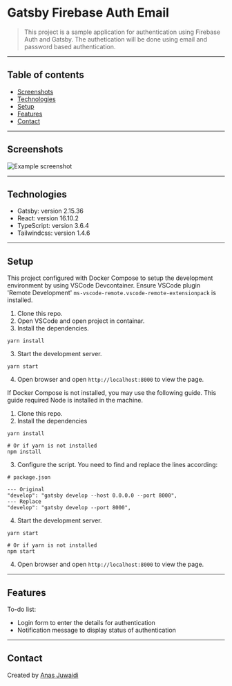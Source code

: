 # Gatsby Firebase Auth Email
> This project is a sample application for authentication using Firebase Auth and Gatsby.
> The authetication will be done using email and password based authentication.

---

## Table of contents
* [Screenshots](#screenshots)
* [Technologies](#technologies)
* [Setup](#setup)
* [Features](#features)
* [Contact](#contact)

---

## Screenshots
![Example screenshot](./img/screenshot.png)

---

## Technologies
* Gatsby: version 2.15.36
* React: version 16.10.2
* TypeScript: version 3.6.4
* Tailwindcss: version 1.4.6

---

## Setup
This project configured with Docker Compose to setup the development environment by using VSCode Devcontainer.
Ensure VSCode plugin 'Remote Development' `ms-vscode-remote.vscode-remote-extensionpack` is installed.

1. Clone this repo.
2. Open VSCode and open project in containar.
3. Install the dependencies.
```
yarn install
```
3. Start the development server.
```
yarn start
```
4. Open browser and open `http://localhost:8000` to view the page.

If Docker Compose is not installed, you may use the following guide.
This guide required Node is installed in the machine.

1. Clone this repo.
2. Install the dependencies
```
yarn install

# Or if yarn is not installed
npm install
```
3. Configure the script. You need to find and replace the lines according:
```
# package.json

--- Original
"develop": "gatsby develop --host 0.0.0.0 --port 8000",
--- Replace
"develop": "gatsby develop --port 8000",
```
4. Start the development server.
```
yarn start

# Or if yarn is not installed
npm start
```
4. Open browser and open `http://localhost:8000` to view the page.

---

## Features
To-do list:
* Login form to enter the details for authentication
* Notification message to display status of authentication

---

## Contact
Created by [Anas Juwaidi](mailto:anas.didi95@gmail.com)
